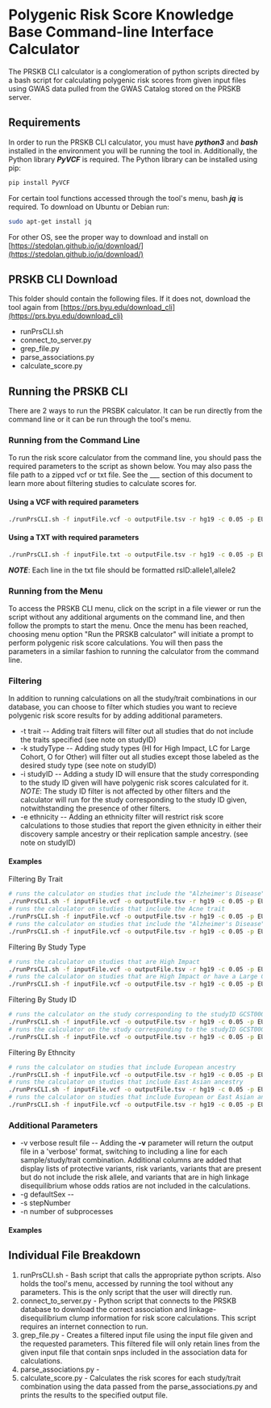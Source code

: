 # Polygenic Risk Score Knowledge Base Command-line Interface Calculator

The PRSKB CLI calculator is a conglomeration of python scripts directed by a bash script for calculating polygenic risk scores from given input files using GWAS data pulled from the GWAS Catalog stored on the PRSKB server. 

## Requirements

In order to run the PRSKB CLI calculator, you must have ***python3*** and ***bash*** installed in the environment you will be running the tool in. Additionally, the Python library ***PyVCF*** is required. The Python library can be installed using pip:

```bash
pip install PyVCF
```

For certain tool functions accessed through the tool's menu, bash ***jq*** is required. To download on Ubuntu or Debian run:

```bash
sudo apt-get install jq
```

For other OS, see the proper way to download and install on [https://stedolan.github.io/jq/download/](https://stedolan.github.io/jq/download/)

## PRSKB CLI Download

This folder should contain the following files. If it does not, download the tool again from [https://prs.byu.edu/download_cli](https://prs.byu.edu/download_cli)

* runPrsCLI.sh
* connect_to_server.py
* grep_file.py
* parse_associations.py
* calculate_score.py

## Running the PRSKB CLI

There are 2 ways to run the PRSBK calculator. It can be run directly from the command line or it can be run through the tool's menu.

### Running from the Command Line

To run the risk score calculator from the command line, you should pass the required parameters to the script as shown below. You may also pass the file path to a zipped vcf or txt file. See the ___ section of this document to learn more about filtering studies to calculate scores for. 

#### Using a VCF with required parameters
```bash
./runPrsCLI.sh -f inputFile.vcf -o outputFile.tsv -r hg19 -c 0.05 -p EUR
```

#### Using a TXT with required parameters
```bash
./runPrsCLI.sh -f inputFile.txt -o outputFile.tsv -r hg19 -c 0.05 -p EUR
```

***NOTE***: Each line in the txt file should be formatted rsID:allele1,allele2


### Running from the Menu

To access the PRSKB CLI menu, click on the script in a file viewer or run the script without any additional arguments on the command line, and then follow the prompts to start the menu. Once the menu has been reached, choosing menu option "Run the PRSKB calculator" will initiate a prompt to perform polygenic risk score calculations. You will then pass the parameters in a similar fashion to running the calculator from the command line.


### Filtering 

In addition to running calculations on all the study/trait combinations in our database, you can choose to filter which studies you want to recieve polygenic risk score results for by adding additional parameters.

* -t trait -- Adding trait filters will filter out all studies that do not include the traits specified (see note on studyID)
* -k studyType -- Adding study types (HI for High Impact, LC for Large Cohort, O for Other) will filter out all studies except those labeled as the desired study type (see note on studyID)
* -i studyID -- Adding a study ID will ensure that the study corresponding to the study ID given will have polygenic risk scores calculated for it. *NOTE*: The study ID filter is not affected by other filters and the calculator will run for the study corresponding to the study ID given, notwithstanding the presence of other filters.
* -e ethnicity -- Adding an ethnicity filter will restrict risk score calculations to those studies that report the given ethnicity in either their discovery sample ancestry or their replication sample ancestry. (see note on studyID)

#### Examples

Filtering By Trait
```bash
# runs the calculator on studies that include the "Alzheimer's Disease" trait
./runPrsCLI.sh -f inputFile.vcf -o outputFile.tsv -r hg19 -c 0.05 -p EUR -t "Alzheimer's Disease"
# runs the calculator on studies that include the Acne trait
./runPrsCLI.sh -f inputFile.vcf -o outputFile.tsv -r hg19 -c 0.05 -p EUR -t Acne
# runs the calculator on studies that include the "Alzheimer's Disease" trait or the Acne trait
./runPrsCLI.sh -f inputFile.vcf -o outputFile.tsv -r hg19 -c 0.05 -p EUR -t "Alzheimer's Disease" -t acne
```

Filtering By Study Type
```bash
# runs the calculator on studies that are High Impact
./runPrsCLI.sh -f inputFile.vcf -o outputFile.tsv -r hg19 -c 0.05 -p EUR -k HI
# runs the calculator on studies that are High Impact or have a Large Cohort
./runPrsCLI.sh -f inputFile.vcf -o outputFile.tsv -r hg19 -c 0.05 -p EUR -k HI -k LC
```

Filtering By Study ID
```bash
# runs the calculator on the study corresponding to the studyID GCST000001
./runPrsCLI.sh -f inputFile.vcf -o outputFile.tsv -r hg19 -c 0.05 -p EUR -i GCST000001
# runs the calculator on the study corresponding to the studyID GCST000001 and the study corresponding to the studyID GCST000010
./runPrsCLI.sh -f inputFile.vcf -o outputFile.tsv -r hg19 -c 0.05 -p EUR -i GCST000001 -i GCST000010
```

Filtering By Ethncity
```bash
# runs the calculator on studies that include European ancestry
./runPrsCLI.sh -f inputFile.vcf -o outputFile.tsv -r hg19 -c 0.05 -p EUR -e European
# runs the calculator on studies that include East Asian ancestry
./runPrsCLI.sh -f inputFile.vcf -o outputFile.tsv -r hg19 -c 0.05 -p EUR -e "East Asian"
# runs the calculator on studies that include European or East Asian ancestry
./runPrsCLI.sh -f inputFile.vcf -o outputFile.tsv -r hg19 -c 0.05 -p EUR -e European -e "East Asian"
```

### Additional Parameters

* -v verbose result file -- Adding the **-v** parameter will return the output file in a 'verbose' format, switching to including a line for each sample/study/trait combination. Additional columns are added that display lists of protective variants, risk variants, variants that are present but do not include the risk allele, and variants that are in high linkage disequilibrium whose odds ratios are not included in the calculations. 
* -g defaultSex -- 
* -s stepNumber
* -n number of subprocesses

#### Examples

## Individual File Breakdown

1. runPrsCLI.sh - Bash script that calls the appropriate python scripts. Also holds the tool's menu, accessed by running the tool without any parameters. This is the only script that the user will directly run.
2. connect_to_server.py - Python script that connects to the PRSKB database to download the correct association and linkage-disequilibrium clump information for risk score calculations. This script requires an internet connection to run.
3. grep_file.py - Creates a filtered input file using the input file given and the requested parameters. This filtered file will only retain lines from the given input file that contain snps included in the association data for calculations.
4. parse_associations.py - 
5. calculate_score.py - Calculates the risk scores for each study/trait combination using the data passed from the parse_associations.py and prints the results to the specified output file.